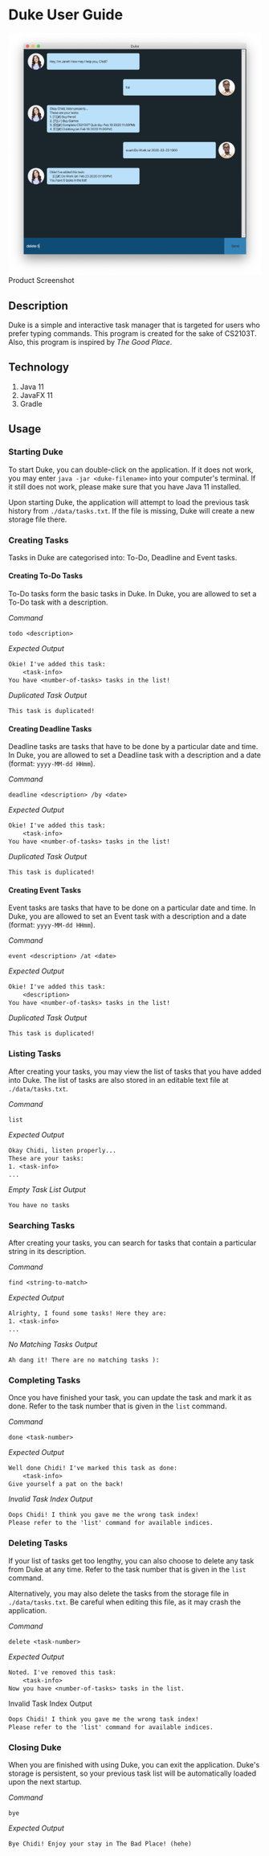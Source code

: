# Duke User Guide

![Duke Screenshot](./Ui.png)
Product Screenshot

## Description
Duke is a simple and interactive task manager that is targeted for users who prefer typing commands. This program is created for the sake of CS2103T. Also, this program is inspired by *The Good Place*.

## Technology
1. Java 11
2. JavaFX 11
3. Gradle

## Usage

### Starting Duke
To start Duke, you can double-click on the application. If it does not work, you may enter `java -jar <duke-filename>` into your computer's terminal. If it still does not work, please make sure that you have Java 11 installed.

Upon starting Duke, the application will attempt to load the previous task history from `./data/tasks.txt`. If the file is missing, Duke will create a new storage file there.

### Creating Tasks
Tasks in Duke are categorised into: To-Do, Deadline and Event tasks.

#### Creating To-Do Tasks
To-Do tasks form the basic tasks in Duke. In Duke, you are allowed to set a To-Do task with a description.

*Command*
```
todo <description>
```
*Expected Output*
```
Okie! I've added this task:
    <task-info>
You have <number-of-tasks> tasks in the list!
```
*Duplicated Task Output*
```
This task is duplicated!
```

#### Creating Deadline Tasks
Deadline tasks are tasks that have to be done by a particular date and time. In Duke, you are allowed to set a Deadline task with a description and a date (format: `yyyy-MM-dd HHmm`).

*Command*
```
deadline <description> /by <date>
```
*Expected Output*
```
Okie! I've added this task:
    <task-info>
You have <number-of-tasks> tasks in the list!
```
*Duplicated Task Output*
```
This task is duplicated!
```

#### Creating Event Tasks
Event tasks are tasks that have to be done on a particular date and time. In Duke, you are allowed to set an Event task with a description and a date (format: `yyyy-MM-dd HHmm`).

*Command*
```
event <description> /at <date>
```
*Expected Output*
```
Okie! I've added this task:
    <description>
You have <number-of-tasks> tasks in the list!
```
*Duplicated Task Output*
```
This task is duplicated!
```

### Listing Tasks
After creating your tasks, you may view the list of tasks that you have added into Duke. The list of tasks are also stored in an editable text file at `./data/tasks.txt`.

*Command*
```
list
```
*Expected Output*
```
Okay Chidi, listen properly...
These are your tasks:
1. <task-info>
...
```
*Empty Task List Output*
```
You have no tasks
```

### Searching Tasks
After creating your tasks, you can search for tasks that contain a particular string in its description.

*Command*
```
find <string-to-match>
```
*Expected Output*
```
Alrighty, I found some tasks! Here they are:
1. <task-info>
...
```
*No Matching Tasks Output*
```
Ah dang it! There are no matching tasks ):
```

### Completing Tasks
Once you have finished your task, you can update the task and mark it as done. Refer to the task number that is given in the `list` command.

*Command*
```
done <task-number>
```
*Expected Output*
```
Well done Chidi! I've marked this task as done:
    <task-info>
Give yourself a pat on the back!
```
*Invalid Task Index Output*
```
Oops Chidi! I think you gave me the wrong task index!
Please refer to the 'list' command for available indices.
```

### Deleting Tasks
If your list of tasks get too lengthy, you can also choose to delete any task from Duke at any time. Refer to the task number that is given in the `list` command. 

Alternatively, you may also delete the tasks from the storage file in `./data/tasks.txt`. Be careful when editing this file, as it may crash the application.

*Command*
```
delete <task-number>
```
*Expected Output*
```
Noted. I've removed this task:
    <task-info>
Now you have <number-of-tasks> tasks in the list.
```
Invalid Task Index Output
```
Oops Chidi! I think you gave me the wrong task index!
Please refer to the 'list' command for available indices.
```

### Closing Duke
When you are finished with using Duke, you can exit the application. Duke's storage is persistent, so your previous task list will be automatically loaded upon the next startup.

*Command*
```
bye
```
*Expected Output*
```
Bye Chidi! Enjoy your stay in The Bad Place! (hehe)
```